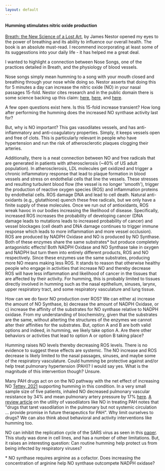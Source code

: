 ```yaml
---
layout: default
---
```


#### Humming stimulates nitric oxide production

[Breath: the New Science of a Lost Art](https://www.amazon.com/Breath-New-Science-Lost-Art/dp/0735213615), by James Nestor opened my eyes to the power of breathing and its ability to influence our overall health. The book is an absolute must-read. I recommend incorporating at least some of its suggesstions into your daily life - it has helped me a great deal. 

I wanted to highlight a connection between Nose Songs, one of the practices detailed in Breath, and the physiology of blood vessels. 

Nose songs simply mean humming to a song with your mouth closed and breathing through your nose while doing so. Nestor asserts that doing this for 5 minutes a day can increase the nitric oxide (NO) in your nasal passages 15-fold. Nestor cites research and in the public domain there is some science backing up this claim: [here](https://openarchive.ki.se/xmlui/bitstream/handle/10616/38896/thesis.pdf?sequence=1), [here](https://www.ncbi.nlm.nih.gov/pmc/articles/PMC1745376/pdf/v054p00947.pdf), and [here](https://pubmed.ncbi.nlm.nih.gov/12119224/). 

A few open questions exist here. Is this 15-fold increase transient? How long after performing the humming does the increased NO synthase activity last for? 

But, why is NO important? This gas vasodilates vessels, and has anti-inflammatory and anti-coagulatory properties. Simply, it keeps vessels open and free of clots. This is particularly relevant in people who have hypertension and run the risk of atherosclerotic plaques clogging their arteries. 

Additionally, there is a neat connection between NO and free radicals that are generated in patients with atherosclerosis (~40% of US adult population). In atherosclerosis, LDL molecules get oxidized and trigger a chronic inflammatory response that lead to plaque formation in blood vessels and stress on endothelial cells that line the vessels. These stresses and resulting turbulent blood flow (the vessel is no longer 'smooth'), trigger the production of reactive oxygen species (ROS) and inflammation proteins by endothelial cells. ROS damage DNA and lead to cell death. Natural anti-oxidants (e.g., glutathione) quench these free radicals, but we only have a finite supply of these molecules. Once we run out of antioxidants, ROS wreak havoc in our bodies increasing the likelihood of disease. Specifically, increased ROS increases the probability of developing cancer (DNA damage leads to mutations leads to increased probability of cancer) and vessel blockages (cell death and DNA damage continues to trigger immune response which leads to more inflammation and more vessel occlusion). ROS are produced by NADPH Oxidase and NO is produced by NO Synthase. Both of these enzymes share the same substrates\* but produce completely antagonistic effects! Both NADPH Oxidase and NO Synthase take in oxygen and NADPH but turn them into entirely different products, ROS and NO respectively. Since these enzymes use the same substrates, producing more NO means making less ROS. It stands to reason that otherwise healthy people who engage in activities that increase NO and thereby decrease ROS will have less inflammation and likelihood of cancer in the tissues that are affected by their activity. For humming, this is probably limited to tissues directly involved in humming such as the nasal epithelium, sinuses, larynx, upper respiratory tract, and some respiratory vasculature and lung tissue. 

How can we do favor NO production over ROS? We can either a) increase the amount of NO Synthase, b) decrease the amount of NADPH Oxidase, or c) increase the affinity of the substrates for NO synthase relative to NADPH oxidase. From my understanding of biochemistry, given that the substrates are the same, without alterting the structures of the enzymes we cannot alter their affinities for the substrates. But, option A and B are both valid options and indeed, in humming, we likely take option A. Are there other behaviors or activities that lead to option A or option B taking place? 

Humming raises NO levels thereby decreasing ROS levels. There is no evidence to suggest these effects are systemic. The NO increase and ROS decrease is likely limited to the nasal passages, sinuses, and maybe some of the respiratory vasculature. Could humming be protective against and/or help treat pulmonary hypertension (PAH)? I would say yes. What is the magnitude of this intervention though? Unsure. 

Many PAH drugs act on on the NO pathway with the net effect of increasing NO [Tettey, 2021](https://www.ncbi.nlm.nih.gov/pmc/articles/PMC8633825/) supporting humming in this condition. In a very small sample size of five patients, inhaled NO decreased pulmonary vascular resistance by 34% and mean pulmonary artery pressure by 17% [here](https://www.ahajournals.org/doi/full/10.1161/01.CIR.94.3.477). [A review article](https://www.ncbi.nlm.nih.gov/pmc/articles/PMC2809140/) on the utility of vasodilators like NO in treating PAH notes that "drugs that taret vasodilation in the pulmonary but not systemic circulation ... provide promise in future therapeutics for PAH". Why limit ourselves to drugs? We can also think about behavioral and activity interventions like humming too. 

NO can inhibit the replication cycle of the SARS virus as seen in this [paper](https://journals.asm.org/doi/10.1128/jvi.79.3.1966-1969.2005). This study was done in cell lines, and has a number of other limitations. But, it raises an interesting question: Can routine humming help protect us from being infected by respiratory viruses? 

\* NO synthase requires arginine as a cofactor. Does increasing the concentration of arginine help NO synthase outcompete NADPH oxidase? 



